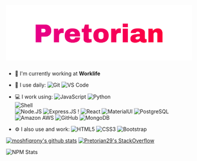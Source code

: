 <h1 align="center">
  <img src="https://raw.githubusercontent.com/pretorian29/pretorian29/main/assets/Pretorian.svg" alt="Pretorian29" />
</h1>


- 🏢 I'm currently working at **Worklife**
- 🚀 I use daily:
    ![Git](https://img.shields.io/badge/-Git-black?style=plastic&logo=git)
    ![VS Code](https://img.shields.io/badge/-VS%20Code-007ACC?style=plastic&logo=visual-studio-code) 
    
- 💻 I work using:
    ![JavaScript](https://img.shields.io/badge/-JavaScript-black?style=plastic&logo=javascript)
    ![Python](https://img.shields.io/badge/-Python-8fcfd1?style=plastic&logo=Python)  
    ![Shell](https://img.shields.io/badge/-Shell-blasck?style=plastic&logo=Shell)  
    ![Node.JS](https://img.shields.io/badge/-Node.JS-black?style=plastic&logo=Node.js) 
    ![Express.JS](https://img.shields.io/badge/-Express.JS-c7b198?style=plastic&logo=Express.JS) !
    ![React](https://img.shields.io/badge/-React-3b2e5a?style=plastic&logo=react)
    ![MaterialUI](https://img.shields.io/badge/-MatrialUI-0081CB?style=plastic&logo=material-UI)
    ![PostgreSQL](https://img.shields.io/badge/-PostgreSQL-336791?style=plastic&logo=postgresql)
    ![Amazon AWS](https://img.shields.io/badge/Amazon%20AWS-232F3E?style=plastic&logo=amazon-aws)
    ![GitHub](https://img.shields.io/badge/-GitHub-181717?style=plastic&logo=github)
    ![MongoDB](https://img.shields.io/badge/-MongoDB-black?style=plastic&logo=mongodb)
  
- ⚙️ I also use and work: 
    ![HTML5](https://img.shields.io/badge/-HTML5-E34F26?style=plastic&logo=html5&logoColor=white)
    ![CSS3](https://img.shields.io/badge/-CSS3-1572B6?style=plastic&logo=css3)
    ![Bootstrap](https://img.shields.io/badge/-Bootstrap-563D7C?style=plastic&logo=bootstrap)

 
[![moshfiqrony's github stats](https://github-readme-stats.vercel.app/api?username=Pretorian29&theme=dark&show_icons=true)](https://github.com/Pretorian29)
[![Pretorian29's StackOverflow](https://github-readme-stackoverflow.vercel.app/?userID=14901234)](https://stackoverflow.com/users/14901234/pretorian)

![NPM Stats](https://img.shields.io/endpoint?url=https%3A%2F%2Fraw.githubusercontent.com%2Fpretorian29%2Fgithub-readme-npm-downloads%2Fmaster%2Fstats.json)
